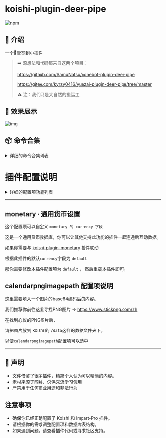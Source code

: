 # koishi-plugin-deer-pipe

[![npm](https://img.shields.io/npm/v/koishi-plugin-deer-pipe?style=flat-square)](https://www.npmjs.com/package/koishi-plugin-deer-pipe)

## 📖 介绍

一个🦌管签到小插件

> ➡️ 源想法和代码都来自这两个项目：
> 
> https://github.com/SamuNatsu/nonebot-plugin-deer-pipe
> 
> https://gitee.com/kyrzy0416/yunzai-plugin-deer-pipe/tree/master
> 
> ⚠️ 注：我们只是大自然的搬运工

## 📸 效果展示

![img](https://i0.hdslb.com/bfs/article/496e02d92547d2a74c17ff9280e8ab55312276085.png)


## 📦 命令合集

<details>
<summary>详细的命令合集列表 </summary>
<h3>签到</h3>
<ul>
<li><strong>指令</strong>: <code>🦌 [艾特用户]</code> 或 <code>鹿管 [艾特用户]</code></li>
<li><strong>作用</strong>: 签到当天。</li>
<li><strong>示例</strong>: <code>🦌</code>（自己签到） / <code>🦌 @猫猫</code>（帮他鹿）</li>
</ul>

<h3>查看排行榜</h3>
<ul>
<li><strong>指令</strong>: <code>鹿管排行榜</code> 或 <code>🦌榜</code></li>
<li><strong>作用</strong>: 查看谁签到最多。</li>
<li><strong>示例</strong>: <code>鹿管排行榜</code></li>
</ul>

<h3>补签</h3>
<ul>
<li><strong>指令</strong>: <code>补🦌 [日期]</code></li>
<li><strong>作用</strong>: 补签到指定日期。例如补签当月的15号。</li>
<li><strong>示例</strong>: <code>补🦌 15</code></li>
</ul>

<h3>取消签到</h3>
<ul>
<li><strong>指令</strong>: <code>戒🦌 [日期]</code></li>
<li><strong>作用</strong>: 取消某天的签到。例如取消签到当月的10号。</li>
<li><strong>示例</strong>: <code>戒🦌 10</code> （若省略<code>10</code>，会取消签到今天的）</li>
</ul>

</body>
</html>
</details>



# 插件配置说明
<details>
<summary>详细的配置项功能列表 </summary>

该插件的配置项分为四大部分
## 1. 签到设置
- **`enable_deerpipe`**: 是否允许重复签到。  
- 说明: 开启后，允许用户多次签到。关闭后，用户只能签到一次。
- **`maximum_times_per_day`**: 每日签到次数上限。
- 说明: 用户每天最多签到的次数，最低设置为 2 次。
- **`enable_blue_tip`**: 是否开启补签提示。
- 说明: 开启后，签到时会加上【提示用户可以进行补签】的文字。
## 2. 排行榜设置
- **`leaderboard_people_number`**: 排行榜显示人数。
- 类型: `number`
- 默认值: `15`
- 说明: 排行榜上展示的用户数量，最低可以设置为 3。
- **`enable_allchannel`**: 是否展示全频道用户排名。
- 类型: `boolean`
- 默认值: `false`
- 说明: 开启后，排行榜将展示所有频道用户的排名。关闭后，仅展示当前频道用户排名。
- **`Reset_Cycle`**: 排行榜重置周期。
- 类型: `string`
- 可选值: `每月` 或 `不重置`
- 默认值: `每月`
- 说明: 每月重置签到排行榜，重置后重新开始排名。如果选择“不重置”，则不会重置排行榜。
## 3. 货币设置
- **`currency`**: 货币单位名称。
- 类型: `string`
- 默认值: `deerpipe`
- 说明: 用于显示货币单位的字段，代表用户获得或花费的货币名称。
- **`cost.checkin_reward`**: 签到时的货币变动。
- 类型: `array`
- 说明: 该字段控制不同签到相关命令的货币奖励或扣除。每个命令对应的 `cost` 表示执行该命令时货币的增减。
- **`cost.store_item`**: 商店道具价格表。
- 类型: `array`
- 说明: 用户可以在商店中购买的道具及其对应的价格（以货币为单位）。
## 4. 调试设置
- **`calendarimage`**: 每日签到日历图像的 路径。
- 类型: `string`
- 说明: 用于显示每日签到的图片，需填入图片的 路径。
- **`loggerinfo`**: 是否启用 debug 日志模式。
- 类型: `boolean`
- 默认值: `false`
- 说明: 开启后，输出更多的 debug 日志信息，用于调试插件行为。
</details>

---
## monetary · 通用货币设置

这个配置项可以自定义 `monetary 的 currency 字段`

这是一个通用货币数据库，你可以让其他支持此功能的插件一起连通后互动数据。

如果你需要与  [koishi-plugin-monetary](https://www.npmjs.com/package/koishi-plugin-monetary) 插件联动

根据此插件的默认` currency `字段为 ` default `

那你需要修改本插件配置项为 ` default ` ， 然后重载本插件即可。

## calendarpngimagepath 配置项说明

这里需要填入一个图片的base64编码后的内容。

我们推荐你前往这里寻找PNG图片 -> https://www.stickpng.com/zh

在找到心仪的PNG图片后，

请把图片放到 koishi 的 `/data`这样的数据文件夹下，

以便`calendarpngimagepath`配置项可以选中


---

## 🚀 声明

* 文件借鉴了很多插件，精简个人认为可以精简的内容。
* 素材来源于网络，仅供交流学习使用
* 严禁用于任何商业用途和非法行为


## 注意事项
- 确保你已经正确配置了 Koishi 和 Impart-Pro 插件。
- 请根据你的需求调整配置项和数据库表结构。
- 如果遇到问题，请查看插件代码或寻求社区支持。